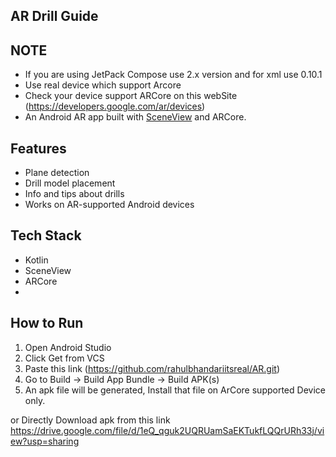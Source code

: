 ## AR Drill Guide


## NOTE
- If you are using JetPack Compose use 2.x version and for xml use 0.10.1 
- Use real device which support Arcore 
- Check your device support ARCore on this webSite (https://developers.google.com/ar/devices)
- An Android AR app built with [SceneView](https://github.com/SceneView/sceneview-android) and ARCore.

## Features
- Plane detection
- Drill model placement
- Info and tips about drills
- Works on AR-supported Android devices

## Tech Stack
- Kotlin
- SceneView
- ARCore
- 
## How to Run
1. Open Android Studio
2. Click Get from VCS
3. Paste this link (https://github.com/rahulbhandariitsreal/AR.git)
4. Go to Build -> Build App Bundle -> Build APK(s) 
5. An apk file will be generated, Install that file on ArCore supported Device only.

or
Directly Download apk from this link
https://drive.google.com/file/d/1eQ_qguk2UQRUamSaEKTukfLQQrURh33j/view?usp=sharing

